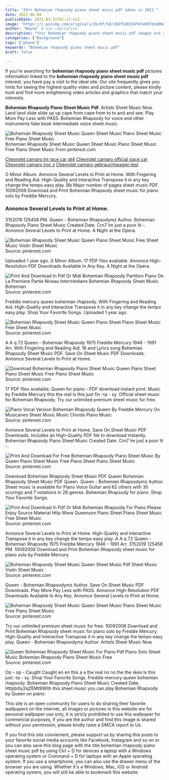 ```yaml
---
title: "25++ Bohemian rhapsody piano sheet music pdf ideas in 2021 "
date: 2021-06-04
publishDate: 2021-03-31T02:17:41Z
image: "https://i.pinimg.com/originals/2b/8f/5d/2b8f5d015df6fe097b5d0603e38aa4e0.png"
author: "Wayne" # use capitalize
description: "Your Bohemian rhapsody piano sheet music pdf images are available in this site. Bohemian rhapsody piano sheet music pdf are a topic that is being searched for and liked by netizens now. You can Download the Bohemian rhapsody piano sheet music pdf files here. Find and Download all free photos and vectors."
categories: ["Background"]
tags: ["phone"]
keywords: "Bohemian rhapsody piano sheet music pdf"
draft: false

---
```


If you're searching for **bohemian rhapsody piano sheet music pdf** pictures information linked to the **bohemian rhapsody piano sheet music pdf** interest, you have pay a visit to the ideal  site.  Our site frequently  gives you  hints  for seeing  the highest  quality video and picture  content, please kindly hunt and find more enlightening video articles and graphics  that match your interests.

**Bohemian Rhapsody Piano Sheet Music Pdf**. Artists Sheet Music Now. Land land slide slide up up cape from cape from to to and and see. Play More Pay Less with PASS. Bohemian Rhapsody for voice and other instruments fake book intermediate voice sheet music.

![Bohemian Rhapsody Sheet Music Queen Sheet Music Piano Sheet Music Free Piano Sheet Music](https://i.pinimg.com/736x/81/6d/e3/816de3b9bc39b7d736ae15bf88c18822.jpg "Bohemian Rhapsody Sheet Music Queen Sheet Music Piano Sheet Music Free Piano Sheet Music")
Bohemian Rhapsody Sheet Music Queen Sheet Music Piano Sheet Music Free Piano Sheet Music From pinterest.com

[Chevrolet camaro lm race car gt4](/chevrolet-camaro-lm-race-car-gt4/)
[Chevrolet camaro official pace car](/chevrolet-camaro-official-pace-car/)
[Chevrolet camaro iroc z](/chevrolet-camaro-iroc-z/)
[Chevrolet camaro gebrauchtwagen test](/chevrolet-camaro-gebrauchtwagen-test/)

G Minor Album. Annonce Several Levels to Print at Home. With Fingering and Reading Aid. High-Quality and Interactive Transpose it in any key change the tempo easy play. Bb Major number of pages sheet music PDF. 10092008 Download and Print Bohemian Rhapsody sheet music for piano solo by Freddie Mercury.

### Annonce Several Levels to Print at Home.

3152019 125458 PM. Queen - Bohemian Rhapsodymz Author. Bohemian Rhapsody Piano Sheet Music Created Date. Crn7 Im just a poor lit -. Annonce Several Levels to Print at Home. A Night at the Opera.


![Bohemian Rhapsody Sheet Music Queen Piano Sheet Music Free Sheet Music Violin Sheet Music](https://i.pinimg.com/originals/2d/ba/ce/2dbace13b525978c2538d0fc6227511a.jpg "Bohemian Rhapsody Sheet Music Queen Piano Sheet Music Free Sheet Music Violin Sheet Music")
Source: pinterest.com

Uploaded 1 year ago. G Minor Album. 17 PDF files available. Annonce High-Resolution PDF Downloads Available In Any Key. A Night at the Opera.

![Print And Download In Pdf Or Midi Bohemian Rhapsody Partition Piano De La Premiere Partie Niveau Intermediaire Bohemian Rhapsody Sheet Music Bohemian](https://i.pinimg.com/originals/17/be/3e/17be3ef2bd8f67450a66d6f79adb8264.png "Print And Download In Pdf Or Midi Bohemian Rhapsody Partition Piano De La Premiere Partie Niveau Intermediaire Bohemian Rhapsody Sheet Music Bohemian")
Source: pinterest.com

Freddie mercury queen bohemian rhapsody. With Fingering and Reading Aid. High-Quality and Interactive Transpose it in any key change the tempo easy play. Shop Your Favorite Songs. Uploaded 1 year ago.

![Bohemian Rhapsody Sheet Music Queen Piano Sheet Piano Sheet Music Free Sheet Music](https://i.pinimg.com/originals/9f/af/2d/9faf2d80b00328c733b49b966d831a85.jpg "Bohemian Rhapsody Sheet Music Queen Piano Sheet Piano Sheet Music Free Sheet Music")
Source: pinterest.com

A A q 72 Queen - Bohemian Rhapsody 1975 Freddie Mercury 1946 - 1991 Arr. With Fingering and Reading Aid. 16 and Lyrics song Bohemian Rhapsody Sheet Music PDF. Save On Sheet Music PDF Downloads. Annonce Several Levels to Print at Home.

![Download Bohemian Rhapsody Piano Sheet Music Queen Piano Sheet Piano Sheet Music Free Piano Sheet Music](https://i.pinimg.com/originals/3a/d5/39/3ad539bca13e0446cadc34049826953d.png "Download Bohemian Rhapsody Piano Sheet Music Queen Piano Sheet Piano Sheet Music Free Piano Sheet Music")
Source: pinterest.com

17 PDF files available. Queen for piano - PDF download instant print. Music by Freddie Mercury this the real Is this just fin -ta - sy. Official sheet music for Bohemian Rhapsody. Try our unlimited premium sheet music for free.

![Piano Vocal Version Bohemian Rhapsody Queen By Freddie Mercury On Musicaneo Sheet Music Music Chords Piano Music](https://i.pinimg.com/564x/4f/b3/6d/4fb36dd6013e7e0651e4dcf9889adff0.jpg "Piano Vocal Version Bohemian Rhapsody Queen By Freddie Mercury On Musicaneo Sheet Music Music Chords Piano Music")
Source: pinterest.com

Annonce Several Levels to Print at Home. Save On Sheet Music PDF Downloads. Includes an High-Quality PDF file to download instantly. Bohemian Rhapsody Piano Sheet Music Created Date. Crn7 Im just a poor lit -.

![Print And Download For Free Bohemian Rhapsody Piano Sheet Music By Queen Piano Sheet Music Free Piano Sheet Piano Sheet Music](https://i.pinimg.com/474x/3f/f8/be/3ff8bedf4fc7d12d9fedb866ab00e5cb.jpg "Print And Download For Free Bohemian Rhapsody Piano Sheet Music By Queen Piano Sheet Music Free Piano Sheet Piano Sheet Music")
Source: pinterest.com

Download Bohemian Rhapsody Sheet Music PDF Queen Bohemian Rhapsody Sheet Music PDF Queen. Queen - Bohemian Rhapsodymz Author. Sheet music is available for Piano Voice Guitar and 62 others with 30 scorings and 7 notations in 28 genres. Bohemian Rhapsody for piano. Shop Your Favorite Songs.

![Print And Download In Pdf Or Midi Bohemian Rhapsody For Piano Please Enjoy Source Material Http Www Queenson Piano Sheet Piano Sheet Music Free Sheet Music](https://i.pinimg.com/originals/1d/3a/b6/1d3ab6ec44480667bdc573e704a8587f.png "Print And Download In Pdf Or Midi Bohemian Rhapsody For Piano Please Enjoy Source Material Http Www Queenson Piano Sheet Piano Sheet Music Free Sheet Music")
Source: pinterest.com

Annonce Several Levels to Print at Home. High-Quality and Interactive Transpose it in any key change the tempo easy play. A A q 72 Queen - Bohemian Rhapsody 1975 Freddie Mercury 1946 - 1991 Arr. 3152019 125458 PM. 10092008 Download and Print Bohemian Rhapsody sheet music for piano solo by Freddie Mercury.

![Bohemian Rhapsody Sheet Music Queen Sheet Music Pdf Sheet Music Violin Sheet Music](https://i.pinimg.com/originals/ce/66/d8/ce66d891661bf7117bb47605223cfddc.jpg "Bohemian Rhapsody Sheet Music Queen Sheet Music Pdf Sheet Music Violin Sheet Music")
Source: pinterest.com

Queen - Bohemian Rhapsodymz Author. Save On Sheet Music PDF Downloads. Play More Pay Less with PASS. Annonce High-Resolution PDF Downloads Available In Any Key. Annonce Several Levels to Print at Home.

![Bohemian Rhapsody Sheet Music Queen Sheet Music Piano Sheet Music Free Piano Sheet Music](https://i.pinimg.com/736x/81/6d/e3/816de3b9bc39b7d736ae15bf88c18822.jpg "Bohemian Rhapsody Sheet Music Queen Sheet Music Piano Sheet Music Free Piano Sheet Music")
Source: pinterest.com

Try our unlimited premium sheet music for free. 10092008 Download and Print Bohemian Rhapsody sheet music for piano solo by Freddie Mercury. High-Quality and Interactive Transpose it in any key change the tempo easy play. Queen - Bohemian Rhapsodymz Author. Artists Sheet Music Now.

![Queen Bohemian Rhapsody Sheet Music For Piano Pdf Piano Solo Sheet Music Bohemian Rhapsody Piano Sheet Music Free](https://i.pinimg.com/originals/2b/8f/5d/2b8f5d015df6fe097b5d0603e38aa4e0.png "Queen Bohemian Rhapsody Sheet Music For Piano Pdf Piano Solo Sheet Music Bohemian Rhapsody Piano Sheet Music Free")
Source: pinterest.com

Op - op - Caught Caught en en this a a the real no no the the skes Is this just -ta - sy. Shop Your Favorite Songs. Freddie mercury queen bohemian rhapsody. Bohemian Rhapsody Piano Sheet Music Created Date. Httpbitly2qZEMt9With this sheet music you can play Bohemian Rhapsody by Queen on piano.

This site is an open community for users to do sharing their favorite wallpapers on the internet, all images or pictures in this website are for personal wallpaper use only, it is stricly prohibited to use this wallpaper for commercial purposes, if you are the author and find this image is shared without your permission, please kindly raise a DMCA report to Us.

If you find this site convienient, please support us by sharing this posts to your favorite social media accounts like Facebook, Instagram and so on or you can also save this blog page with the title bohemian rhapsody piano sheet music pdf by using Ctrl + D for devices a laptop with a Windows operating system or Command + D for laptops with an Apple operating system. If you use a smartphone, you can also use the drawer menu of the browser you are using. Whether it's a Windows, Mac, iOS or Android operating system, you will still be able to bookmark this website.
